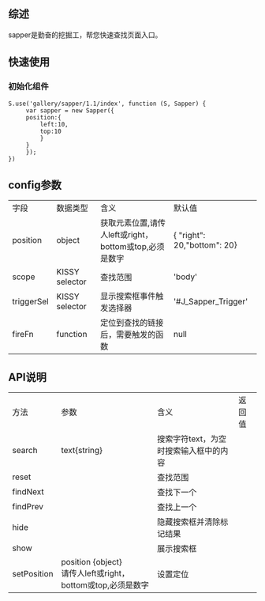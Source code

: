 ## 综述

sapper是勤奋的挖掘工，帮您快速查找页面入口。

## 快速使用

### 初始化组件

    S.use('gallery/sapper/1.1/index', function (S, Sapper) {
         var sapper = new Sapper({
         position:{
             left:10,
             top:10
             }
         }
         });
    })

## config参数

<table>
<tr>
<td>字段</td>
<td>数据类型</td>
<td>含义</td>
<td>默认值</td>
</tr>
<tr>
<td>position</td>
<td>object</td>
<td>获取元素位置,请传人left或right，bottom或top,必须是数字</td>
<td> {  "right": 20,"bottom": 20}</td>
</tr>
<tr>
<td>scope</td>
<td>KISSY selector</td>
<td>查找范围</td>
<td>'body'</td>
</tr>
<tr>
<td>triggerSel</td>
<td>KISSY selector</td>
<td>显示搜索框事件触发选择器</td>
<td>'#J_Sapper_Trigger'</td>
</tr>
<tr>
<td>fireFn</td>
<td>function</td>
<td>定位到查找的链接后，需要触发的函数</td>
<td>null</td>
</tr>
</table>
  

## API说明
<table>
<tr>
<td>方法</td>
<td>参数</td>
<td>含义</td>
<td>返回值</td>
</tr>
<tr>
<td>search</td>
<td>text{string}</td>
<td>搜索字符text，为空时搜索输入框中的内容</td>
<td></td>
</tr>
<tr>
<td>reset</td>
<td></td>
<td>查找范围</td>
<td></td>
</tr>
<tr>
<td>findNext</td>
<td> </td>
<td>查找下一个</td>
<td> </td>
</tr>
<tr>
<td>findPrev</td>
<td></td>
<td>查找上一个</td>
<td> </td>
</tr>
<tr>
<td>hide</td>
<td> </td>
<td>隐藏搜索框并清除标记结果</td>
<td> </td>
</tr>
<tr>
<td>show</td>
<td></td>
<td>展示搜索框</td>
<td> </td>
</tr>
<tr>
<td>setPosition</td>
<td> position {object} <br/>请传人left或right，bottom或top,必须是数字</td>
<td>设置定位</td>
<td> </td>
</tr>

</table>
